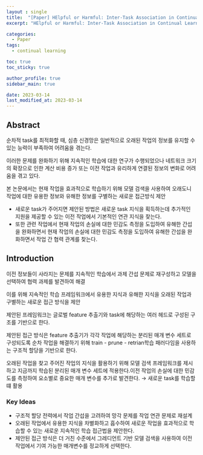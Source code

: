 ```yaml
---
layout : single
title:  "[Paper] HElpful or Harmful: Inter-Task Association in Continual Learning"
excerpt: "HElpful or Harmful: Inter-Task Association in Continual Learning 논문 정리"

categories:
  - Paper
tags:
  - continual learning

toc: true
toc_sticky: true

author_profile: true
sidebar_main: true

date: 2023-03-14
last_modified_at: 2023-03-14
---
```


## Abstract

순차적 task를 최적화할 때, 심층 신경망은 일반적으로 오래된 작업의 정보를 유지할 수 있는 능력이 부족하여 어려움을 겪는다.

이러한 문제를 완화하기 위해 지속적인 학습에 대한 연구가 수행되었으나 네트워크 크기의 확장으로 인한 계산 비용 증가 또는 이전 작업과 유리하게 연결된 정보의 변화로 어려움을 겪고 있다.

본 논문에서는 현재 작업을 효과적으로 학습하기 위해 모델 검색을 사용하여 오래도니 작업에 대한 유용한 정보와 유해한 정보를 구별하는 새로운 접근방식 제안

  

- 새로운 task가 주어지면 제안된 방법은 새로운 task 지식을 획득하는데 추가적인 지원을 제공할 수 있는 이전 작업에서 기본적인 연관 지식을 찾는다.
- 또한 관련 작업에서 현재 작업의 손실에 대한 민감도 측정을 도입하여 유해한 간섭을 완화하면서 현재 작업의 손실에 대한 민감도 측정을 도입하여 유해한 간섭을 완화하면서 작업 간 협력 관계를 찾는다.

  

## Introduction

이전 정보들이 사라지는 문제를 지속적인 학습에서 과제 간섭 문제로 재구성하고 모델을 선택하여 협력 과제를 발견하여 해결

이를 위해 지속적인 학습 프레임워크에서 유용한 지식과 유해한 지식을 오래된 작업과 구별하는 새로운 접근 방식을 제안

제안된 프레임워크는 글로벌 feature 추출기와 task에 해당하는 여러 헤드로 구성된 구조를 기반으로 한다.

제안된 접근 방식은 feature 추출기가 각각 작업에 해당하는 분리된 매개 변수 세트로 구성되도록 순차 작업을 해결하기 위해 train - prune - retrian학습 패러다임을 사용하는 구조적 할당을 기반으로 한다.

오래된 작업을 찾고 주어진 작업의 지식을 활용하기 위해 모델 검색 프레임워크를 제시하고 지금까지 학습된 분리된 매개 변수 세트에 적용한다.이전 작업의 손실에 대한 민감도를 측정하여 요소별로 중요한 매개 변수를 추가로 발견한다. → 새로운 task를 학습할 떄 활용

  

### Key Ideas

- 구조적 할당 전력에서 작업 간섭을 고려하여 망각 문제를 작업 연관 문제로 재설계
- 오래된 작업에서 유용한 지식을 차별화하고 흡수하여 새로운 작업을 효과적으로 학습할 수 있는 새로운 지속적인 학습 접근법을 제안한다.
- 제안된 접근 방식은 더 거친 수준에서 그레디언트 기반 모델 검색을 사용하여 이전 작업에서 기여 가능한 매개변수를 정교하게 선택한다.
